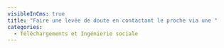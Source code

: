 ```yaml
---
visibleInCms: true
title: "Faire une levée de doute en contactant le proche via une "
categories:
  - Téléchargements et Ingénierie sociale
---
```

